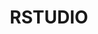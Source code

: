 ---
categories: ["Guides"]
tags: ["Data Analysis"]
weight: 1
title: "RSTUDIO"
linkTitle: "RSTUDIO"
---